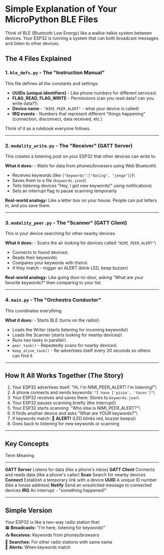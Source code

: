 # Simple Explanation of Your MicroPython BLE Files

Think of BLE (Bluetooth Low Energy) like a walkie-talkie system between
devices. Your ESP32 is running a system that can both broadcast messages
and listen to other devices.

## The 4 Files Explained

### 1. `ble_defs.py` - The "Instruction Manual"

This file defines all the constants and settings:

-   **UUIDs (unique identifiers)** - Like phone numbers for different
    services\
-   **FLAG_READ, FLAG_WRITE** - Permissions (can you read data? can you
    write data?)\
-   **Device name** - `"NIMI_PEER_ALERT"` - what your device is called\
-   **IRQ events** - Numbers that represent different "things happening"
    (connection, disconnect, data received, etc.)

Think of it as a rulebook everyone follows.

------------------------------------------------------------------------

### 2. `modality_write.py` - The "Receiver" (GATT Server)

This creates a listening post on your ESP32 that other devices can write
to.

**What it does:** - Waits for data from phones/browsers using Web
Bluetooth\
- Receives keywords (like `{"keywords":["dating", "jenga"]}`)\
- Saves them to a file (`keywords.json`)\
- Tells listening devices "Hey, I got new keywords!" using
notifications\
- Sets an interrupt flag to pause scanning temporarily

**Real-world analogy:** Like a letter box on your house. People can put
letters in, and you save them.

------------------------------------------------------------------------

### 3. `modality_peer.py` - The "Scanner" (GATT Client)

This is your device searching for other nearby devices.

**What it does:** - Scans the air looking for devices called
`"NIMI_PEER_ALERT"`\
- Connects to found devices\
- Reads their keywords\
- Compares your keywords with theirs\
- If they match - trigger an ALERT (blink LED, beep buzzer)

**Real-world analogy:** Like going door-to-door, asking "What are your
favorite keywords?" then comparing to your list.

------------------------------------------------------------------------

### 4. `main.py` - The "Orchestra Conductor"

This coordinates everything.

**What it does:** - Starts BLE (turns on the radio)\
- Loads the Writer (starts listening for incoming keywords)\
- Loads the Scanner (starts looking for nearby devices)\
- Runs two tasks in parallel:\
- `peer_task()` - Repeatedly scans for nearby devices\
- `keep_alive_task()` - Re-advertises itself every 20 seconds so others
can find it

------------------------------------------------------------------------

## How It All Works Together (The Story)

1.  Your ESP32 advertises itself: "Hi, I'm NIMI_PEER_ALERT! I'm
    listening!"\
2.  A phone connects and sends keywords: `"I have ['pizza', 'tacos']"`\
3.  Your ESP32 receives and saves them: Stores to `keywords.json`\
4.  Your ESP32 pauses scanning briefly (the interrupt)\
5.  Your ESP32 starts scanning: "Who else is NIMI_PEER_ALERT?"\
6.  It finds another device and asks "What are YOUR keywords?"\
7.  If keywords match: 🚨 **ALERT!** (LED blinks red, buzzer beeps)\
8.  Goes back to listening for new keywords or scanning

------------------------------------------------------------------------

## Key Concepts

  Term              Meaning
  ----------------- --------------------------------------------------
  **GATT Server**   Listens for data (like a phone's inbox)
  **GATT Client**   Connects and reads data (like a phone's caller)
  **Scan**          Search for nearby devices
  **Connect**       Establish a temporary link with a device
  **UUID**          A unique ID number (like a house address)
  **Notify**        Send an unsolicited message to connected devices
  **IRQ**           An interrupt - "something happened!"

------------------------------------------------------------------------

## Simple Version

Your ESP32 is like a two-way radio station that:\
📻 **Broadcasts:** "I'm here, listening for keywords!"\
📥 **Receives:** Keywords from phones/browsers\
📡 **Searches:** For other radio stations with same name\
🚨 **Alerts:** When keywords match
